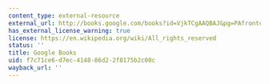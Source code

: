 ```yaml
---
content_type: external-resource
external_url: http://books.google.com/books?id=VjkTCgAAQBAJ&pg=PAfrontcover
has_external_license_warning: true
license: https://en.wikipedia.org/wiki/All_rights_reserved
status: ''
title: Google Books
uid: f7c71ce6-d7ec-4148-86d2-2f8175b2c00c
wayback_url: ''
---
```

